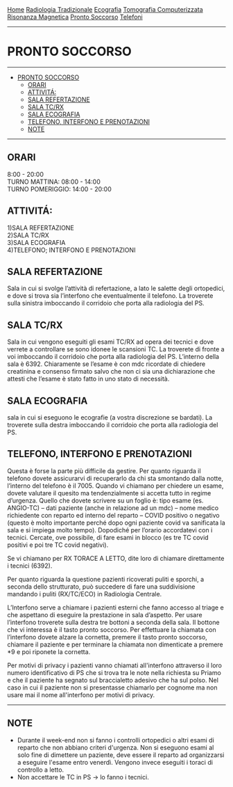 <div class="topnav">
  <a href="index.html">Home</a>
  <a href="radiologia_tradizionale.html">Radiologia Tradizionale</a>
  <a href="ecografia.html">Ecografia</a>
  <a href="tomografia_computerizzata.html">Tomografia Computerizzata</a>
  <a href="risonanza_magnetica.html">Risonanza Magnetica</a>
  <a href="pronto_soccorso.html">Pronto Soccorso</a>
  <a href="contatti.html">Telefoni</a>
</div>

---

# PRONTO SOCCORSO

---

- [PRONTO SOCCORSO](#pronto-soccorso)
	- [ORARI](#orari)
	- [ATTIVITÁ:](#attivitá)
	- [SALA REFERTAZIONE](#sala-refertazione)
	- [SALA TC/RX](#sala-tcrx)
	- [SALA ECOGRAFIA](#sala-ecografia)
	- [TELEFONO, INTERFONO E PRENOTAZIONI](#telefono-interfono-e-prenotazioni)
	- [NOTE](#note)

---

## ORARI 
8:00 - 20:00 <br>
TURNO MATTINA: 08:00 - 14:00 <br>
TURNO POMERIGGIO: 14:00 - 20:00 <br>

## ATTIVITÁ: 
1)SALA REFERTAZIONE <br>
2)SALA TC/RX <br>
3)SALA ECOGRAFIA <br>
4)TELEFONO; INTERFONO E PRENOTAZIONI <br>

## SALA REFERTAZIONE 
Sala in cui si svolge l’attività di refertazione, a lato le salette degli ortopedici, e dove si trova sia l’interfono che eventualmente il telefono. La troverete sulla sinistra imboccando il corridoio che porta alla radiologia del PS.

## SALA TC/RX 
Sala in cui vengono eseguiti gli esami TC/RX ad opera dei tecnici e dove verrete a controllare se sono idonee le scansioni TC. 
La troverete di fronte a voi imboccando il corridoio che porta alla radiologia del PS. 
L’interno della sala è 6392.
Chiaramente se l’esame è con mdc ricordate di chiedere creatinina e consenso firmato salvo che non ci sia una dichiarazione che attesti che l’esame è stato fatto in uno stato di necessità.

## SALA ECOGRAFIA
sala in cui si eseguono le ecografie (a vostra discrezione se bardati). La troverete sulla destra imboccando il corridoio che porta alla radiologia del PS.

## TELEFONO, INTERFONO E PRENOTAZIONI 
Questa è forse la parte più difficile da gestire. 
Per quanto riguarda il telefono dovete assicurarvi di recuperarlo da chi sta smontando dalla notte, l’interno del telefono è il 7005. 
Quando vi chiamano per chiedere un esame, dovete valutare il quesito ma tendenzialmente si accetta tutto in regime d’urgenza. 
Quello che dovete scrivere su un foglio è: tipo esame (es. ANGIO-TC) – dati paziente (anche in relazione ad un mdc) – nome medico richiedente con reparto ed interno del reparto – COVID positivo o negativo (questo è molto importante perché dopo ogni paziente covid va sanificata la sala e si impiega molto tempo). Dopodiché per l’orario accordatevi con i tecnici. Cercate, ove possibile, di fare esami in blocco (es tre TC covid positivi e poi tre TC covid negativi).

Se vi chiamano per RX TORACE A LETTO, dite loro di chiamare direttamente i tecnici (6392). 

Per quanto riguarda la questione pazienti ricoverati puliti e sporchi, a seconda dello strutturato, può succedere di fare una suddivisione mandando i puliti (RX/TC/ECO) in Radiologia Centrale.

L’Interfono serve a chiamare i pazienti esterni che fanno accesso al triage e che aspettano di eseguire la prestazione in sala d’aspetto. 
Per usare l’interfono troverete sulla destra tre bottoni a seconda della sala. 
Il bottone che vi interessa è il tasto pronto soccorso. 
Per effettuare la chiamata con l’interfono dovete alzare la cornetta, premere il tasto pronto soccorso, chiamare il paziente e per terminare la chiamata non dimenticate a premere *9 e poi riponete la cornetta.

Per motivi di privacy i pazienti vanno chiamati all'interfono attraverso il loro numero identificativo di PS che si trova tra le note nella richiesta su Priamo e che il paziente ha segnato sul braccialetto adesivo che ha sul polso. 
Nel caso in cui il paziente non si presentasse chiamarlo per cognome ma non usare mai il nome all'interfono per motivi di privacy.


---

## NOTE

- Durante il week-end non si fanno i controlli ortopedici o altri esami di reparto che non abbiano criteri d'urgenza. Non si eseguono esami al solo fine di dimettere un paziente, deve essere il reparto ad organizzarsi a eseguire l'esame entro venerdì. Vengono invece eseguiti i toraci di controllo a letto. 
- Non accettare le TC in PS &rarr; lo fanno i tecnici.
